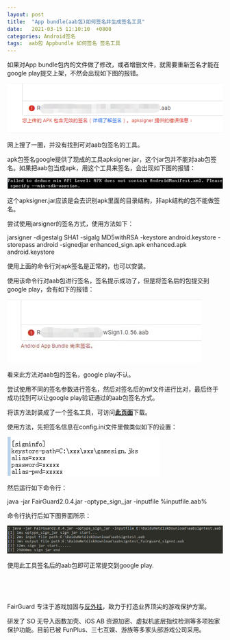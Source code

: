 ```yaml
---
layout: post
title:  "App bundle(aab包)如何签名并生成签名工具"
date:   2021-03-15 11:10:10  +0800
categories: Android签名
tags:  aab包 Appbundle 如何签名 签名工具
---
```


如果对App bundle包内的文件做了修改，或者增删文件，就需要重新签名才能在google play提交上架，不然会出现如下图的报错。

![image001.png](/assets/res/202103/315_10.png)

网上搜了一圈，并没有找到可对aab包签名的工具。

apk包签名google提供了现成的工具apksigner.jar，这个jar包并不能对aab包签名。如果把aab包当成apk，用这个工具来签名，会出现如下图的报错：

![315_11](/assets/res/202103/315_11.png)

这个apksigner.jar应该是会去识别apk里面的目录结构，非apk结构的包不能做签名。

尝试使用jarsigner的签名方式，使用方法如下：

jarsigner -digestalg SHA1 -sigalg MD5withRSA -keystore android.keystore -storepass android -signedjar enhanced_sign.apk enhanced.apk android.keystore

使用上面的命令行对apk签名是正常的，也可以安装。

使用该命令行对aab包进行签名，签名提示成功了，但是将签名后的包提交到google play，会有如下的报错：

![image004.png](/assets/res/202103/315_12.png)

看来此方法对aab包的签名，google play不认。

尝试使用不同的签名参数进行签名，然后对签名后的mf文件进行比对，最后终于成功找到可以让google play验证通过的aab包签名方式。

将该方法封装成了一个签名工具，可访问[**此页面**](https://www.fair-guard.com/index/helpcenter.html?id=387)下载。

使用方法，先把签名信息在config.ini文件里做类似如下的设置：

  ![image005.png](/assets/res/202103/315_13.png)

然后运行如下命令行：

java -jar FairGuard2.0.4.jar -optype_sign_jar -inputfile %inputfile.aab%

命令行执行后如下图界面所示：

![image006.png](/assets/res/202103/315_14.png)

使用此工具签名后的aab包即可正常提交到google play.

&nbsp;

&nbsp;

FairGuard 专注于游戏加固与[反外挂](https://www.fair-guard.com/index/pro.html?id=361)，致力于打造业界顶尖的游戏保护方案。

研发了 SO 无导入函数加壳、iOS AB 资源加密、虚拟机底层指纹检测等多项独家保护功能。目前已被 FunPlus、三七互娱、游族等多家头部游戏公司采用。